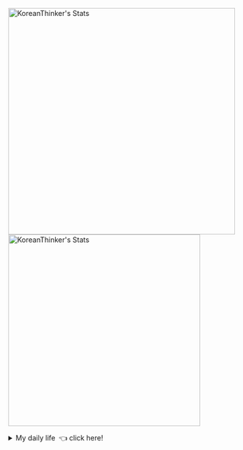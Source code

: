 <p  >
  <a target="_blank" href="https://github-readme-stats.vercel.app/api/wakatime?username=KoreanThinker&layout=compact&theme=dark&hide_border=true&langs_count=32" >
    <img width="455px"  src="https://github-readme-stats.vercel.app/api/wakatime?username=KoreanThinker&layout=compact&theme=dark&hide_border=true&langs_count=6" alt="KoreanThinker's Stats" /> 
  </a>
    <img width="385px" src="https://github-readme-stats.vercel.app/api?username=KoreanThinker&theme=dark&hide_border=true&count_private=true" alt="KoreanThinker's Stats" />
</p>
<details>
<summary>My daily life 👈 click here!</summary>
 
    
<!--START_SECTION:waka-->
**I'm a Night 🦉** 

```text
🌞 Morning    17 commits     ░░░░░░░░░░░░░░░░░░░░░░░░░   1.58% 
🌆 Daytime    364 commits    ████████░░░░░░░░░░░░░░░░░   33.86% 
🌃 Evening    598 commits    ██████████████░░░░░░░░░░░   55.63% 
🌙 Night      96 commits     ██░░░░░░░░░░░░░░░░░░░░░░░   8.93%

```
📅 **I'm Most Productive on Wednesday** 

```text
Monday       178 commits    ████░░░░░░░░░░░░░░░░░░░░░   16.56% 
Tuesday      169 commits    ████░░░░░░░░░░░░░░░░░░░░░   15.72% 
Wednesday    184 commits    ████░░░░░░░░░░░░░░░░░░░░░   17.12% 
Thursday     175 commits    ████░░░░░░░░░░░░░░░░░░░░░   16.28% 
Friday       154 commits    ███░░░░░░░░░░░░░░░░░░░░░░   14.33% 
Saturday     119 commits    ██░░░░░░░░░░░░░░░░░░░░░░░   11.07% 
Sunday       96 commits     ██░░░░░░░░░░░░░░░░░░░░░░░   8.93%

```


📊 **This Week I Spent My Time On** 

```text
⌚︎ Time Zone: Asia/Seoul

🐱‍💻 Projects: 
gilberto                 8 hrs 37 mins       ███████████░░░░░░░░░░░░░░   43.57% 
FrontEnd                 3 hrs 54 mins       █████░░░░░░░░░░░░░░░░░░░░   19.7% 
pires                    3 hrs 22 mins       ████░░░░░░░░░░░░░░░░░░░░░   17.08% 
front                    1 hr 57 mins        ██░░░░░░░░░░░░░░░░░░░░░░░   9.85% 
backend                  1 hr 16 mins        █░░░░░░░░░░░░░░░░░░░░░░░░   6.41%

```


 Last Updated on 21/10/2021
<!--END_SECTION:waka-->
</details>
